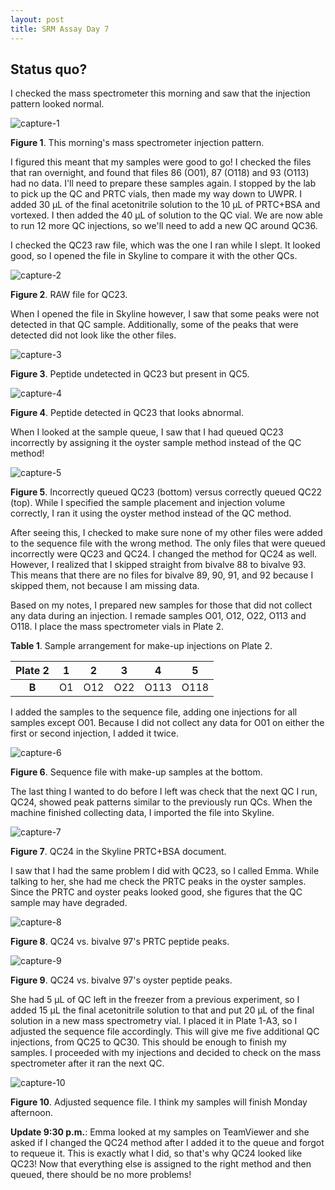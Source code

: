 ```yaml
---
layout: post
title: SRM Assay Day 7
---
```


## Status quo?

I checked the mass spectrometer this morning and saw that the injection pattern looked normal.

![capture-1](https://user-images.githubusercontent.com/22335838/28251522-f9f57244-6a33-11e7-9f29-d486136ae465.PNG)

**Figure 1**. This morning's mass spectrometer injection pattern.

I figured this meant that my samples were good to go! I checked the files that ran overnight, and found that files 86 (O01), 87 (O118) and 93 (O113) had no data. I'll need to prepare these samples again. I stopped by the lab to pick up the QC and PRTC vials, then made my way down to UWPR. I added 30 µL of the final acetonitrile solution to the 10 µL of PRTC+BSA and vortexed. I then added the 40 µL of solution to the QC vial. We are now able to run 12 more QC injections, so we'll need to add a new QC around QC36.

I checked the QC23 raw file, which was the one I ran while I slept. It looked good, so I opened the file in Skyline to compare it with the other QCs.

![capture-2](https://user-images.githubusercontent.com/22335838/28251521-f9f57582-6a33-11e7-88a2-999a5ff99338.PNG)

**Figure 2**. RAW file for QC23.

When I opened the file in Skyline however, I saw that some peaks were not detected in that QC sample. Additionally, some of the peaks that were detected did not look like the other files.

![capture-3](https://user-images.githubusercontent.com/22335838/28251519-f9f49ea0-6a33-11e7-9b52-6451882b1a39.PNG)

**Figure 3**. Peptide undetected in QC23 but present in QC5.

![capture-4](https://user-images.githubusercontent.com/22335838/28251520-f9f5599e-6a33-11e7-9c37-e8153b48f33f.PNG)

**Figure 4**. Peptide detected in QC23 that looks abnormal.

When I looked at the sample queue, I saw that I had queued QC23 incorrectly by assigning it the oyster sample method instead of the QC method!

![capture-5](https://user-images.githubusercontent.com/22335838/28251524-f9f8423a-6a33-11e7-8e26-28157dfd5560.PNG)

**Figure 5**. Incorrectly queued QC23 (bottom) versus correctly queued QC22 (top). While I specified the sample placement and injection volume correctly, I ran it using the oyster method instead of the QC method.

After seeing this, I checked to make sure none of my other files were added to the sequence file with the wrong method. The only files that were queued incorrectly were QC23 and QC24. I changed the method for QC24 as well. However, I realized that I skipped straight from bivalve 88 to bivalve 93. This means that there are no files for bivalve 89, 90, 91, and 92 because I skipped them, not because I am missing data.

Based on my notes, I prepared new samples for those that did not collect any data during an injection. I remade samples O01, O12, O22, O113 and O118. I place the mass spectrometer vials in Plate 2.

**Table 1**. Sample arrangement for make-up injections on Plate 2.

| **Plate 2** | **1** | **2** | **3** | **4** | **5** |
|:-----------:|:-----:|:-----:|:-----:|:-----:|:-----:|
|    **B**    |   O1  |  O12  |  O22  |  O113 |  O118 |

I added the samples to the sequence file, adding one injections for all samples except O01. Because I did not collect any data for O01 on either the first or second injection, I added it twice.

![capture-6](https://user-images.githubusercontent.com/22335838/28251523-f9f61744-6a33-11e7-9202-0f37e75e893d.PNG)

**Figure 6**. Sequence file with make-up samples at the bottom.

The last thing I wanted to do before I left was check that the next QC I run, QC24, showed peak patterns similar to the previously run QCs. When the machine finished collecting data, I imported the file into Skyline.

![capture-7](https://user-images.githubusercontent.com/22335838/28251581-4dae7bfa-6a35-11e7-89ed-2221046a71bf.PNG)

**Figure 7**. QC24 in the Skyline PRTC+BSA document.

I saw that I had the same problem I did with QC23, so I called Emma. While talking to her, she had me check the PRTC peaks in the oyster samples. Since the PRTC and oyster peaks looked good, she figures that the QC sample may have degraded. 

![capture-8](https://user-images.githubusercontent.com/22335838/28251733-7d0c3326-6a38-11e7-812e-015f2189cb5b.PNG)

**Figure 8**. QC24 vs. bivalve 97's PRTC peptide peaks.

![capture-9](https://user-images.githubusercontent.com/22335838/28251731-7d085e54-6a38-11e7-83c5-cc2af8ff90de.PNG)

**Figure 9**. QC24 vs. bivalve 97's oyster peptide peaks.

She had 5 µL of QC left in the freezer from a previous experiment, so I added 15 µL the final acetonitrile solution to that and put 20 µL of the final solution in a new mass spectrometry vial. I placed it in Plate 1-A3, so I adjusted the sequence file accordingly. This will give me five additional QC injections, from QC25 to QC30. This should be enough to finish my samples. I proceeded with my injections and decided to check on the mass spectrometer after it ran the next QC.

![capture-10](https://user-images.githubusercontent.com/22335838/28251732-7d087ca4-6a38-11e7-959b-a536497a6663.PNG)

**Figure 10**. Adjusted sequence file. I think my samples will finish Monday afternoon.

**Update 9:30 p.m.**: Emma looked at my samples on TeamViewer and she asked if I changed the QC24 method after I added it to the queue and forgot to requeue it. This is exactly what I did, so that's why QC24 looked like QC23! Now that everything else is assigned to the right method and then queued, there should be no more problems!
